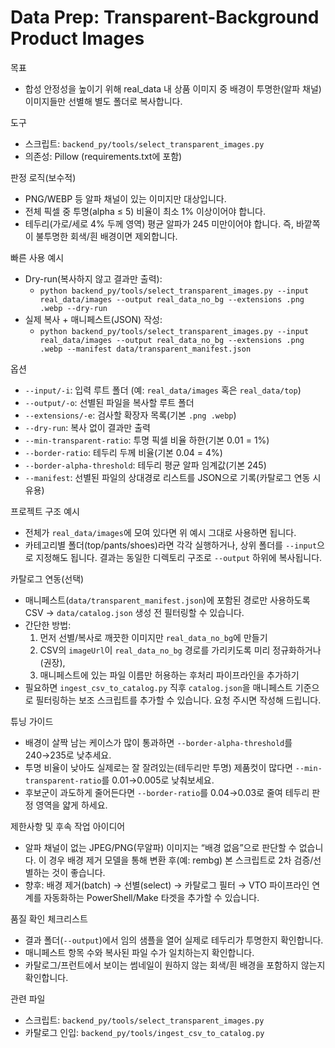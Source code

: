 # Data Prep: Transparent-Background Product Images

목표
- 합성 안정성을 높이기 위해 real_data 내 상품 이미지 중 배경이 투명한(알파 채널) 이미지들만 선별해 별도 폴더로 복사합니다.

도구
- 스크립트: `backend_py/tools/select_transparent_images.py`
- 의존성: Pillow (requirements.txt에 포함)

판정 로직(보수적)
- PNG/WEBP 등 알파 채널이 있는 이미지만 대상입니다.
- 전체 픽셀 중 투명(alpha ≤ 5) 비율이 최소 1% 이상이어야 합니다.
- 테두리(가로/세로 4% 두께 영역) 평균 알파가 245 미만이어야 합니다. 즉, 바깥쪽이 불투명한 회색/흰 배경이면 제외합니다.

빠른 사용 예시
- Dry-run(복사하지 않고 결과만 출력):
  - `python backend_py/tools/select_transparent_images.py --input real_data/images --output real_data_no_bg --extensions .png .webp --dry-run`
- 실제 복사 + 매니페스트(JSON) 작성:
  - `python backend_py/tools/select_transparent_images.py --input real_data/images --output real_data_no_bg --extensions .png .webp --manifest data/transparent_manifest.json`

옵션
- `--input/-i`: 입력 루트 폴더 (예: `real_data/images` 혹은 `real_data/top`)
- `--output/-o`: 선별된 파일을 복사할 루트 폴더
- `--extensions/-e`: 검사할 확장자 목록(기본 `.png .webp`)
- `--dry-run`: 복사 없이 결과만 출력
- `--min-transparent-ratio`: 투명 픽셀 비율 하한(기본 0.01 = 1%)
- `--border-ratio`: 테두리 두께 비율(기본 0.04 = 4%)
- `--border-alpha-threshold`: 테두리 평균 알파 임계값(기본 245)
- `--manifest`: 선별된 파일의 상대경로 리스트를 JSON으로 기록(카탈로그 연동 시 유용)

프로젝트 구조 예시
- 전체가 `real_data/images`에 모여 있다면 위 예시 그대로 사용하면 됩니다.
- 카테고리별 폴더(top/pants/shoes)라면 각각 실행하거나, 상위 폴더를 `--input`으로 지정해도 됩니다. 결과는 동일한 디렉토리 구조로 `--output` 하위에 복사됩니다.

카탈로그 연동(선택)
- 매니페스트(`data/transparent_manifest.json`)에 포함된 경로만 사용하도록 CSV → `data/catalog.json` 생성 전 필터링할 수 있습니다.
- 간단한 방법:
  1) 먼저 선별/복사로 깨끗한 이미지만 `real_data_no_bg`에 만들기
  2) CSV의 `imageUrl`이 `real_data_no_bg` 경로를 가리키도록 미리 정규화하거나(권장),
  3) 매니페스트에 있는 파일 이름만 허용하는 후처리 파이프라인을 추가하기
- 필요하면 `ingest_csv_to_catalog.py` 직후 `catalog.json`을 매니페스트 기준으로 필터링하는 보조 스크립트를 추가할 수 있습니다. 요청 주시면 작성해 드립니다.

튜닝 가이드
- 배경이 살짝 남는 케이스가 많이 통과하면 `--border-alpha-threshold`를 240→235로 낮추세요.
- 투명 비율이 낮아도 실제로는 잘 잘려있는(테두리만 투명) 제품컷이 많다면 `--min-transparent-ratio`를 0.01→0.005로 낮춰보세요.
- 후보군이 과도하게 줄어든다면 `--border-ratio`를 0.04→0.03로 줄여 테두리 판정 영역을 얇게 하세요.

제한사항 및 후속 작업 아이디어
- 알파 채널이 없는 JPEG/PNG(무알파) 이미지는 “배경 없음”으로 판단할 수 없습니다. 이 경우 배경 제거 모델을 통해 변환 후(예: rembg) 본 스크립트로 2차 검증/선별하는 것이 좋습니다.
- 향후: 배경 제거(batch) → 선별(select) → 카탈로그 필터 → VTO 파이프라인 연계를 자동화하는 PowerShell/Make 타겟을 추가할 수 있습니다.

품질 확인 체크리스트
- 결과 폴더(`--output`)에서 임의 샘플을 열어 실제로 테두리가 투명한지 확인합니다.
- 매니페스트 항목 수와 복사된 파일 수가 일치하는지 확인합니다.
- 카탈로그/프런트에서 보이는 썸네일이 원하지 않는 회색/흰 배경을 포함하지 않는지 확인합니다.

관련 파일
- 스크립트: `backend_py/tools/select_transparent_images.py`
- 카탈로그 인입: `backend_py/tools/ingest_csv_to_catalog.py`
